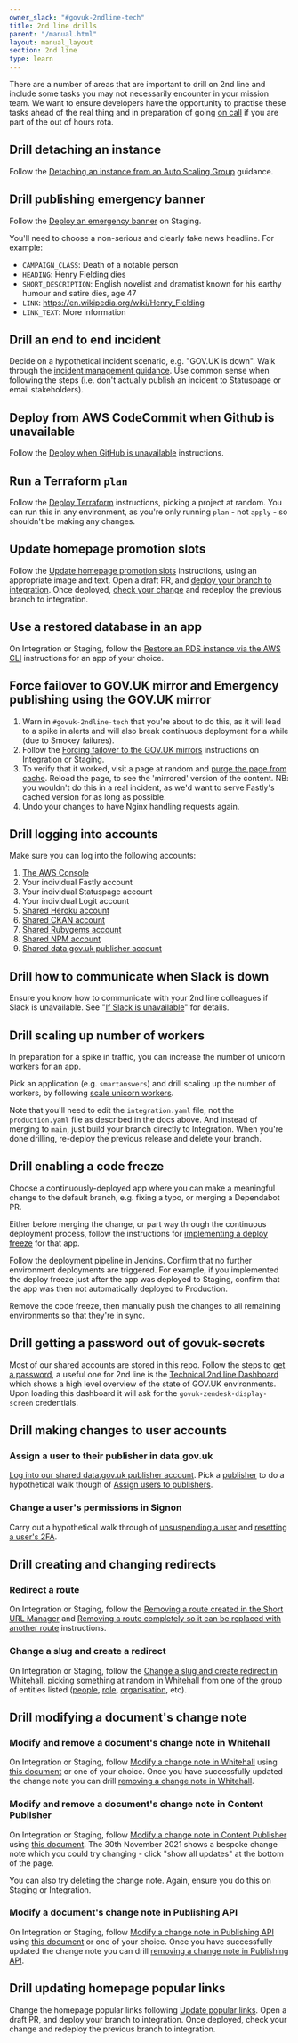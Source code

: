 ```yaml
---
owner_slack: "#govuk-2ndline-tech"
title: 2nd line drills
parent: "/manual.html"
layout: manual_layout
section: 2nd line
type: learn
---
```


There are a number of areas that are important to drill on 2nd line and include some tasks you may not necessarily encounter in your mission team. We want to ensure developers have the opportunity to practise these tasks ahead of the real thing and in preparation of going [on call](/manual/on-call.html) if you are part of the out of hours rota.

## Drill detaching an instance

Follow the [Detaching an instance from an Auto Scaling Group](/manual/common-aws-tasks-for-2nd-line-support.html#detaching-an-instance-from-an-auto-scaling-group) guidance.

## Drill publishing emergency banner

Follow the [Deploy an emergency banner](/manual/emergency-publishing.html) on Staging.

You'll need to choose a non-serious and clearly fake news headline. For example:

- `CAMPAIGN_CLASS`: Death of a notable person
- `HEADING`: Henry Fielding dies
- `SHORT_DESCRIPTION`: English novelist and dramatist known for his earthy humour and satire dies, age 47
- `LINK`: https://en.wikipedia.org/wiki/Henry_Fielding
- `LINK_TEXT`: More information

## Drill an end to end incident

Decide on a hypothetical incident scenario, e.g. "GOV.UK is down".
Walk through the [incident management guidance](/manual/incident-management-guidance.html).
Use common sense when following the steps (i.e. don't actually publish an incident to Statuspage or email stakeholders).

## Deploy from AWS CodeCommit when Github is unavailable

Follow the [Deploy when GitHub is unavailable](/manual/github-unavailable.html#drill-creating-and-deploying-a-branch-from-codecommit) instructions.

## Run a Terraform `plan`

Follow the [Deploy Terraform](/manual/deploying-terraform.html) instructions, picking a project at random.
You can run this in any environment, as you're only running `plan` - not `apply` - so shouldn't be making any changes.

## Update homepage promotion slots

Follow the [Update homepage promotion slots](/repos/frontend/update-homepage-promotion-slots.html) instructions, using an appropriate image and text.
Open a draft PR, and [deploy your branch to integration](https://deploy.integration.publishing.service.gov.uk/job/Deploy_App/).
Once deployed, [check your change](https://www-origin.integration.govuk.digital/) and redeploy the previous branch to integration.

## Use a restored database in an app

On Integration or Staging, follow the [Restore an RDS instance via the AWS CLI](/manual/howto-backup-and-restore-in-aws-rds.html#restore-an-rds-instance-via-the-aws-cli) instructions for an app of your choice.

## Force failover to GOV.UK mirror and Emergency publishing using the GOV.UK mirror

1. Warn in `#govuk-2ndline-tech` that you're about to do this, as it will lead to a spike in alerts and will also break continuous deployment for a while (due to Smokey failures).
1. Follow the [Forcing failover to the GOV.UK mirrors](/manual/fall-back-to-mirror.html#forcing-failover-to-the-gov-uk-mirrors) instructions on Integration or Staging.
1. To verify that it worked, visit a page at random and [purge the page from cache](/manual/purge-cache.html). Reload the page, to see the 'mirrored' version of the content. NB: you wouldn't do this in a real incident, as we'd want to serve Fastly's cached version for as long as possible.
1. Undo your changes to have Nginx handling requests again.

## Drill logging into accounts

Make sure you can log into the following accounts:

1. [The AWS Console](/manual/common-aws-tasks-for-2nd-line-support.html#logging-into-aws)
1. Your individual Fastly account
1. Your individual Statuspage account
1. Your individual Logit account
1. [Shared Heroku account](/manual/heroku.html)
1. [Shared CKAN account](/manual/data-gov-uk-2nd-line.html)
1. [Shared Rubygems account](/manual/publishing-a-ruby-gem.html)
1. [Shared NPM account](https://github.com/alphagov/govuk-secrets/tree/main/pass/2ndline/npm)
1. [Shared data.gov.uk publisher account](/manual/data-gov-uk-2nd-line.html#logging-into-the-publisher)

## Drill how to communicate when Slack is down

Ensure you know how to communicate with your 2nd line colleagues if Slack is unavailable.
See "[If Slack is unavailable](https://docs.google.com/document/d/144y8c2Ly-kG3JQkRitpBSIN3DrxLnPSmLDezEZRMGi4/edit#heading=h.15tbsnb0xhwp)" for details.

## Drill scaling up number of workers

In preparation for a spike in traffic, you can increase the number of unicorn workers for an app.

Pick an application (e.g. `smartanswers`) and drill scaling up the number of workers, by following [scale unicorn workers](/manual/scale-unicorn-workers.html).

Note that you'll need to edit the `integration.yaml` file, not the `production.yaml` file as described in the docs above. And instead of merging to `main`, just build your branch directly to Integration. When you're done drilling, re-deploy the previous release and delete your branch.

## Drill enabling a code freeze

Choose a continuously-deployed app where you can make a meaningful change to the default branch, e.g. fixing a typo, or merging a Dependabot PR.

Either before merging the change, or part way through the continuous deployment process, follow the instructions for [implementing a deploy freeze](/manual/development-pipeline.html#check-for-or-implement-a-deploy-freeze) for that app.

Follow the deployment pipeline in Jenkins. Confirm that no further environment deployments are triggered. For example, if you implemented the deploy freeze just after the app was deployed to Staging, confirm that the app was then not automatically deployed to Production.

Remove the code freeze, then manually push the changes to all remaining environments so that they're in sync.

## Drill getting a password out of govuk-secrets

Most of our shared accounts are stored in this repo. Follow the steps to [get a password](https://github.com/alphagov/govuk-secrets/tree/main/pass#get-a-password), a useful one for 2nd line is the [Technical 2nd line Dashboard](https://alphagov.github.io/frame-splits/index.html?title=2nd+Line+Dashboard&layout=2x1-responsive&url%5B%5D=https%3A%2F%2Fgovuk-secondline-blinken.herokuapp.com%2Fblinken.html&url%5B%5D=https%3A%2F%2Fgrafana.production.govuk.digital%2Fdashboard%2Ffile%2F2ndline_health.json&url%5B%5D=https%3A%2F%2Fgovuk-zendesk-display-screen.herokuapp.com&url%5B%5D=) which shows a high level overview of the state of GOV.UK environments.
Upon loading this dashboard it will ask for the `govuk-zendesk-display-screen` credentials.

## Drill making changes to user accounts

### Assign a user to their publisher in data.gov.uk

[Log into our shared data.gov.uk publisher account](/manual/data-gov-uk-2nd-line.html#logging-into-the-publisher). Pick a [publisher](https://ckan.publishing.service.gov.uk/organization) to do a hypothetical walk though of [Assign users to publishers](/manual/data-gov-uk-2nd-line.html#assign-users-to-publishers-setting-user-permissions).

### Change a user's permissions in Signon

Carry out a hypothetical walk through of [unsuspending a user](/manual/manage-sign-on-accounts#unsuspending-a-user) and [resetting a user's 2FA](/manual/manage-sign-on-accounts#resetting-a-users-2fa).

## Drill creating and changing redirects

### Redirect a route

On Integration or Staging, follow the [Removing a route created in the Short URL Manager](/manual/redirect-routes.html#removing-a-route-created-in-the-short-url-manager) and [Removing a route completely so it can be replaced with another route](/manual/redirect-routes.html#removing-a-route-completely-so-it-can-be-replaced-with-another-route) instructions.

### Change a slug and create a redirect

On Integration or Staging, follow the [Change a slug and create redirect in Whitehall](/manual/howto-change-slug-and-create-redirect.html), picking something
at random in Whitehall from one of the group of entities listed ([people](https://whitehall-admin.publishing.service.gov.uk/government/admin/people), [role](https://whitehall-admin.publishing.service.gov.uk/government/admin/roles), [organisation](https://whitehall-admin.publishing.service.gov.uk/government/admin/organisations), etc).

## Drill modifying a document's change note

### Modify and remove a document's change note in Whitehall

On Integration or Staging, follow [Modify a change note in Whitehall](/manual/howto-modify-change-note.html#whitehall) using [this document](https://www.staging.publishing.service.gov.uk/guidance/deer-keepers-tagging-deer-and-reporting-their-movements) or one of your choice.
Once you have successfully updated the change note you can drill [removing a change note in Whitehall](/manual/howto-remove-change-note.html#whitehall).

### Modify and remove a document's change note in Content Publisher

On Integration or Staging, follow [Modify a change note in Content Publisher](/manual/howto-modify-change-note.html#content-publisher) using [this document](https://www.staging.publishing.service.gov.uk/government/news/cold-weather-alert-issued-by-ukhsa). The 30th November 2021 shows a bespoke change note which you could try changing - click "show all updates" at the bottom of the page.

You can also try deleting the change note. Again, ensure you do this on Staging or Integration.

### Modify a document's change note in Publishing API

On Integration or Staging, follow [Modify a change note in Publishing API](/manual/howto-modify-change-note.html#publishing-api) using [this document](https://www.staging.publishing.service.gov.uk/guidance/deer-keepers-tagging-deer-and-reporting-their-movements) or one of your choice.
Once you have successfully updated the change note you can drill [removing a change note in Publishing API](/manual/howto-remove-change-note.html#other-apps).

## Drill updating homepage popular links

Change the homepage popular links following [Update popular links](/manual/update_popular_links.html.md). Open a draft PR, and deploy your branch to integration. Once deployed, check your change and redeploy the previous branch to integration.
